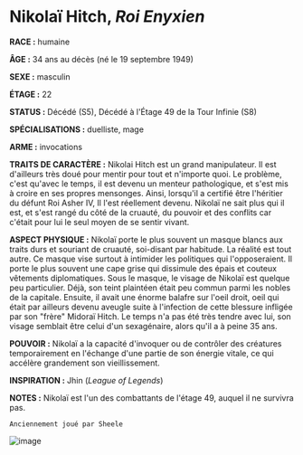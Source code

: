 # Nikolaï Hitch, *Roi Enyxien*

**RACE :** humaine

**ÂGE :** 34 ans au décès (né le 19 septembre 1949)

**SEXE :** masculin

**ÉTAGE :** 22

**STATUS :** Décédé (S5), Décédé à l'Étage 49 de la Tour Infinie (S8)

**SPÉCIALISATIONS :** duelliste, mage

**ARME :** invocations

**TRAITS DE CARACTÈRE :** Nikolai Hitch est un grand manipulateur. Il est d'ailleurs très doué pour mentir pour tout et n'importe quoi. Le problème, c'est qu'avec le temps, il est devenu un menteur pathologique, et s'est mis à croire en ses propres mensonges. Ainsi, lorsqu'il a certifié être l'héritier du défunt Roi Asher IV, Il l'est réellement devenu. Nikolaï ne sait plus qui il est, et s'est rangé du côté de la cruauté, du pouvoir et des conflits car c'était pour lui le seul moyen de se sentir vivant.

**ASPECT PHYSIQUE :** Nikolaï porte le plus souvent un masque blancs aux traits durs et souriant de cruauté, soi-disant par habitude. La réalité est tout autre. Ce masque vise surtout à intimider les politiques qui l'opposeraient. Il porte le plus souvent une cape grise qui dissimule des épais et couteux vêtements diplomatiques. Sous le masque, le visage de Nikolaï est quelque peu particulier. Déjà, son teint plaintéen était peu commun parmi les nobles de la capitale. Ensuite, il avait une énorme balafre sur l'oeil droit, oeil qui était par ailleurs devenu aveugle suite à l'infection de cette blessure infligée par son "frère" Midoraï Hitch. Le temps n'a pas été très tendre avec lui, son visage semblait être celui d'un sexagénaire, alors qu'il a à peine 35 ans.

**POUVOIR :** Nikolaï a la capacité d'invoquer ou de contrôler des créatures temporairement en l'échange d'une partie de son énergie vitale, ce qui accélère grandement son vieillissement.

**INSPIRATION :** Jhin (*League of Legends*)

**NOTES :** Nikolaï est l'un des combattants de l'étage 49, auquel il ne survivra pas.

`Anciennement joué par Sheele`

![image](https://enyxia.alkanife.fr/images/characters/nikolai.png)
